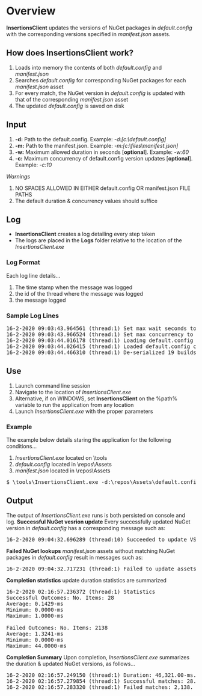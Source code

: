 # Overview
**InsertionsClient** updates the versions of NuGet packages in _default.config_ with the corresponding versions specified in _manifest.json_ assets.

## How does **InsertionsClient** work?
1. Loads into memory the contents of both _default.config_ and _manifest.json_
1. Searches _default.config_ for corresponding NuGet packages for each _manifest.json_ asset
1. For every match, the NuGet version in _default.config_ is updated with that of the corresponding _manifest.json_ asset
1. The updated _default.config_ is saved on disk

## Input
1. **-d:** Path to the default.config.  Example: _-d:[c:\default.config]_
1. **-m:** Path to the manifest.json.  Example: _-m:[c:\files\manifest.json]_
1. **-w:** Maximum allowed duration in seconds [**optional**].  Example: _-w:60_
1. **-c:** Maximum concurrency of default.config version updates [**optional**].  Example: _-c:10_

_Warnings_
1. NO SPACES ALLOWED IN EITHER default.config OR manifest.json FILE PATHS
1. The default duration & concurrency values should suffice

## Log
* **InsertionsClient** creates a log detailing every step taken
* The logs are placed in the **Logs** folder relative to the location of the _InsertionsClient.exe_
### Log Format
Each log line details...
1. The time stamp when the message was logged
1. the id of the thread where the message was logged
1. the message logged
### Sample Log Lines
<pre>
16-2-2020 09:03:43.964561 (thread:1) Set max wait seconds to 75
16-2-2020 09:03:43.966524 (thread:1) Set max concurrency to 10
16-2-2020 09:03:44.016178 (thread:1) Loading default.config content onto memory from C:\Users\joaguila\source\repos\DeafultConfigClient\tests\DefaultConfigClientTest\Assets\default.config.
16-2-2020 09:03:44.026415 (thread:1) Loaded default.config content onto memory.
16-2-2020 09:03:44.466310 (thread:1) De-serialized 19 builds from manifest.json.
</pre>

## Use
1. Launch command line session
1. Navigate to the location of _InsertionsClient.exe_
1. Alternative, if on WINDOWS, set **InsertionsClient** on the %path% variable to run the application from any location
1. Launch _InsertionsClient.exe_ with the proper parameters
### Example
The example below details staring the application for the following conditions...
1. _InsertionsClient.exe_ located on \tools
1. _default.config_ located in \repos\Assets
1. _manifest.json_ located in \repos\Assets
<pre>
$ \tools\InsertionsClient.exe -d:\repos\Assets\default.config -m:\repos\Assets\manifest.json
</pre>

## Output
The output of _InsertionsClient.exe_ runs is both persisted on console and log.
**Successful NuGet vesrion update** Every successfully updated NuGet version in _default.config_ has a corresponding message such as:
<pre>
16-2-2020 09:04:32.696289 (thread:10) Succeeded to update VS.Redist.Common.NetCore.HostFXR.x64.3.1.
</pre>

**Failed NuGet lookups** _manifest.json_ assets without matching NuGet packages in _default.config_ result in messages such as:
<pre>
16-2-2020 09:04:32.717231 (thread:1) Failed to update assets/symbols/runtime.linux-arm.Microsoft.NETCore.DotNetAppHost.3.1.2.symbols.nupkg.  Reason: Sequence contains no matching element.
</pre>

**Completion statistics** update duration statistics are summarized
<pre>
16-2-2020 02:16:57.236372 (thread:1) Statistics
Successful Outcomes: No. Items: 28
Average: 0.1429-ms
Minimum: 0.0000-ms
Maximum: 1.0000-ms

Failed Outcomes: No. Items: 2138
Average: 1.3241-ms
Minimum: 0.0000-ms
Maximum: 44.0000-ms
</pre>


**Completion Summary** Upon completion, _InsertionsClient.exe_ summarizes the duration & updated NuGet versions, as follows...
<pre>
16-2-2020 02:16:57.249150 (thread:1) Duration: 46,321.00-ms.
16-2-2020 02:16:57.279854 (thread:1) Successful matches: 28.
16-2-2020 02:16:57.283320 (thread:1) Failed matches: 2,138.
</pre>